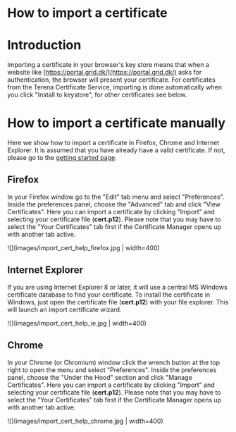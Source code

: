 # How to import a certificate

# Introduction

Importing a certificate in your browser's key store means that when a website like [https://portal.grid.dk/](https://portal.grid.dk/) asks for authentication, the browser will present your certificate. For certificates from the Terena Certificate Service, importing is done automatically when you click "Install to keystore", for other certificates see below.

# How to import a certificate manually

Here we show how to import a certificate in Firefox, Chrome and Internet Explorer. It is assumed that you have already have a valid certificate. If not, please go to the <a href="http://code.google.com/p/grid-dk/wiki/AuthenticationAndAuthorization">getting started page</a>. 

## Firefox

In your Firefox window go to the "Edit" tab menu and select "Preferences". Inside the preferences panel, choose the "Advanced" tab and click "View Certificates". Here you can import a certificate by clicking "Import" and selecting your certificate file (**cert.p12**). Please note that you may have to select the "Your Certificates" tab first if the Certificate Manager opens up with another tab active.

![](images/import_cert_help_firefox.jpg | width=400)


## Internet Explorer

If you are using Internet Explorer 8 or later, it will use a central MS Windows certificate database to find your certificate. To install the certificate in Windows, just open the certificate file (**cert.p12**) with your file explorer. This will launch an import certificate wizard.

![](images/import_cert_help_ie.jpg | width=400)

## Chrome

In your Chrome (or Chromium) window click the wrench button at the top right to open the menu and select "Preferences". Inside the preferences panel, choose the "Under the Hood" section and click "Manage Certificates". Here you can import a certificate by clicking "Import" and selecting your certificate file (**cert.p12**).
Please note that you may have to select the "Your Certificates" tab first if the Certificate Manager opens up with another tab active.

![](images/import_cert_help_chrome.jpg | width=400)